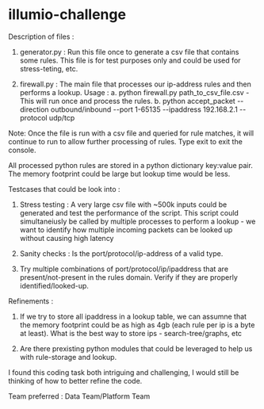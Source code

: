 # illumio-challenge


Description of files :
1. generator.py : Run this file once to generate a csv file that contains some rules. This file is for test purposes only and could be used for stress-teting, etc.

2. firewall.py : The main file that processes our ip-address rules and then performs a lookup. Usage :
  a. python firewall.py path_to_csv_file.csv - This will run once and process the rules. 
  b. python accept_packet --direction outbound/inbound --port 1-65135 --ipaddress 192.168.2.1 --protocol udp/tcp
  
  
 Note: Once the file is run with a csv file and queried for rule matches, it will continue to run to allow further processing of rules.
 Type exit to exit the console.
 
 
All processed python rules are stored in a python dictionary key:value pair. The memory footprint could be large but lookup time would be less. 
 
Testcases that could be look into :
1. Stress testing : A very large csv file with ~500k inputs could be generated and test the performance of the script. This script could simultaneiusly be called by multiple processes to perform a lookup - we want to identify how multiple incoming packets can be looked up without causing high latency

2. Sanity checks : Is the port/protocol/ip-address of a valid type.


3. Try multiple combinations of port/protocol/ip/ipaddress that are present/not-present in the rules domain. Verify if they are properly identified/looked-up.


Refinements :
1. If we try to store all ipaddress in a lookup table, we can assumne that the memory footprint could be as high as 4gb (each rule per ip is a byte at least). What is the best way to store ips - search-tree/graphs, etc

2. Are there prexisting python modules that could be leveraged to help us with rule-storage and lookup.



I found this coding task both intriguing and challenging, I would still be thinking of how to better refine the code.


Team preferred : Data Team/Platform Team

